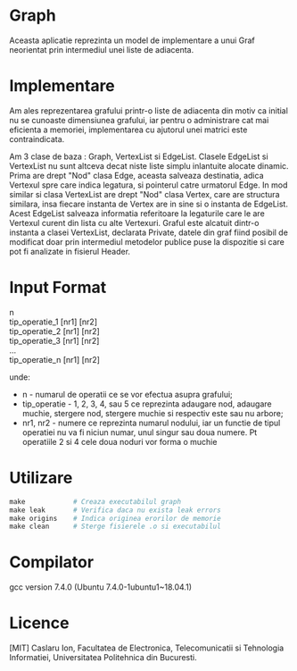 # Graph

Aceasta aplicatie reprezinta un model de implementare a unui Graf neorientat prin intermediul unei liste de adiacenta. 

# Implementare
Am ales reprezentarea grafului printr-o liste de adiacenta din motiv ca initial nu se cunoaste dimensiunea grafului, iar pentru o 
administrare cat mai eficienta a memoriei, implementarea cu ajutorul unei matrici este contraindicata.

Am 3 clase de baza : Graph, VertexList si EdgeList. Clasele EdgeList si VertexList nu sunt altceva decat niste liste simplu inlantuite alocate dinamic. Prima are drept "Nod" clasa Edge, aceasta salveaza destinatia, adica Vertexul spre care indica legatura, si pointerul catre urmatorul Edge. In mod similar si clasa VertexList are drept "Nod" clasa Vertex, care are structura similara, insa fiecare instanta de Vertex are in sine si o instanta de EdgeList. Acest EdgeList salveaza informatia referitoare la legaturile care le are Vertexul curent din lista cu alte Vertexuri.
Graful este alcatuit dintr-o instanta a clasei VertexList, declarata Private, datele din graf fiind posibil de modificat doar prin intermediul metodelor publice puse la dispozitie si care pot fi analizate in fisierul Header. 

# Input Format
n  
tip_operatie_1 [nr1] [nr2]  
tip_operatie_2 [nr1] [nr2]  
tip_operatie_3 [nr1] [nr2]  
...  
tip_operatie_n [nr1] [nr2]  

unde:  
- n - numarul de operatii ce se vor efectua asupra grafului;  
- tip_operatie - 1, 2, 3, 4, sau 5 ce reprezinta adaugare nod, adaugare muchie, stergere nod, stergere muchie si respectiv este sau nu arbore;  
- nr1, nr2 - numere ce reprezinta numarul nodului, iar un functie de tipul operatiei nu va fi niciun numar, unul singur sau doua numere. Pt operatiile 2 si 4 cele doua noduri vor forma o muchie  

# Utilizare
```python
make            # Creaza executabilul graph
make leak       # Verifica daca nu exista leak errors
make origins    # Indica originea erorilor de memorie
make clean      # Sterge fisierele .o si executabilul
```

# Compilator
gcc version 7.4.0 (Ubuntu 7.4.0-1ubuntu1~18.04.1)

# Licence
[MIT] Caslaru Ion, Facultatea de Electronica, Telecomunicatii si Tehnologia Informatiei, Universitatea Politehnica din Bucuresti.